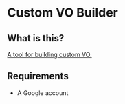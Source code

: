 # Custom VO Builder

## What is this?
[A tool for building custom VO.](https://docs.google.com/spreadsheets/d/1khR2kpaiC2l2NcIHZbe9_gWJbk9GY500pGpBibxqcVE/edit?usp=sharing)

## Requirements
- A Google account
